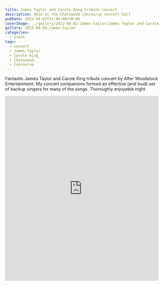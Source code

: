 ```yaml
---
title: James Taylor and Carole King tribute concert
description: Held at the Chatswood Concourse concert hall
pubDate: 2022-04-02T21:00:00+10:00
coverImage: ../gallery/2022-04-02-james-taylor/James Taylor and Carole King Concert (8).jpeg
gallery: 2022-04-02-james-taylor
categories:
  - event
tags:
  - concert
  - James Taylor
  - Carole King
  - Chatswood
  - Concourse
---
```


Fantastic James Taylor and Carole King tribute concert by After Woodstock Entertainment. My concert companions formed an effective (and loud) set of backup singers for many of the songs. Thoroughly enjoyable night.

<iframe src="https://www.facebook.com/plugins/post.php?href=https%3A%2F%2Fwww.facebook.com%2Fchris1.tham%2Fposts%2Fpfbid0SZ6hS9tnEB6nyvyGHbhVccBt8JETHy4ANMJPD7oqKwpXbhmbjsciLa5V3MQcrvNYl&show_text=true&width=500" width="500" height="601" style="border:none;overflow:hidden" scrolling="no" frameborder="0" allowfullscreen="true" allow="autoplay; clipboard-write; encrypted-media; picture-in-picture; web-share"></iframe>
